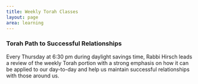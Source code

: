 ```yaml
---
title: Weekly Torah Classes
layout: page
area: learning
---
```


### Torah Path to Successful Relationships

Every Thursday at 6:30 pm during daylight savings time, Rabbi Hirsch leads a review of the weekly Torah portion with a strong emphasis on how it can be applied to our day-to-day and help us maintain successful relationships with those around us.